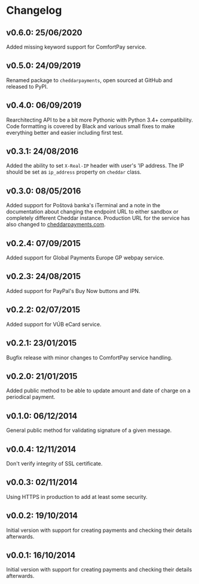 # Changelog

## v0.6.0: 25/06/2020

Added missing keyword support for ComfortPay service.

## v0.5.0: 24/09/2019

Renamed package to `cheddarpayments`, open sourced at GitHub and released to PyPI.

## v0.4.0: 06/09/2019

Rearchitecting API to be a bit more Pythonic with Python 3.4+ compatibility. Code formatting is covered by Black and
various small fixes to make everything better and easier including first test.

## v0.3.1: 24/08/2016

Added the ability to set `X-Real-IP` header with user's 'IP address. The IP should be set as `ip_address` property on
`cheddar` class.

## v0.3.0: 08/05/2016

Added support for Poštová banka's iTerminal and a note in the documentation about changing the endpoint URL to either
sandbox or completely different Cheddar instance. Production URL for the service has also changed to
[cheddarpayments.com](https://www.cheddarpayments.com).

## v0.2.4: 07/09/2015

Added support for Global Payments Europe GP webpay service.

## v0.2.3: 24/08/2015

Added support for PayPal's Buy Now buttons and IPN.

## v0.2.2: 02/07/2015

Added support for VÚB eCard service.

## v0.2.1: 23/01/2015

Bugfix release with minor changes to ComfortPay service handling.

## v0.2.0: 21/01/2015

Added public method to be able to update amount and date of charge on a periodical payment.

## v0.1.0: 06/12/2014

General public method for validating signature of a given message.

## v0.0.4: 12/11/2014

Don't verify integrity of SSL certificate.

## v0.0.3: 02/11/2014

Using HTTPS in production to add at least some security.

## v0.0.2: 19/10/2014

Initial version with support for creating payments and checking their details afterwards.

## v0.0.1: 16/10/2014

Initial version with support for creating payments and checking their details afterwards.
